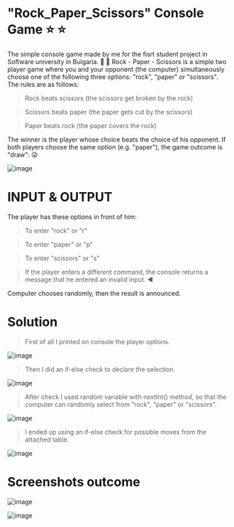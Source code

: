 # "Rock_Paper_Scissors" Console Game ⭐ ⭐
The simple console game made by me for the fisrt student project in Software university in Bulgaria. 🙂 🙂
Rock - Paper - Scissors is a simple two player game where you and your opponent (the computer) simultaneously
choose one of the following three options: "rock", "paper" or "scissors". The rules are as follows:

> Rock beats scissors (the scissors get broken by the rock)

> Scissors beats paper (the paper gets cut by the scissors)

> Paper beats rock (the paper covers the rock)

The winner is the player whose choice beats the choice of his opponent. If both players choose the same option
(e.g. "paper"), the game outcome is "draw": 😜


![image](https://github.com/StefanHristov1997/RockPaperScissorsByStefanHristov1997/assets/133797718/ccb2b133-1a49-477f-8375-06909b98ff1f)

# INPUT & OUTPUT

Тhe player has these options in front of him:

> To enter "rock" or "r"

> To enter "paper" or "p"

> To enter "scissors" or "s"

> If the player enters a different command, the console returns a message that he entered an invalid input. ◀️ 

Computer chooses randomly, then the result is announced.

# Solution

> First of all I printed on console the player options.

![image](https://github.com/StefanHristov1997/RockPaperScissorsByStefanHristov1997/assets/133797718/3132627a-5f70-44a2-8d56-60a3ae5e969e)

> Then I did an if-else check to declare the selection.

![image](https://github.com/StefanHristov1997/RockPaperScissorsByStefanHristov1997/assets/133797718/4dd4ac28-0f6a-424a-afc2-bff5403e0b55)

> After check I used random variable with nextInt() method, so that the computer can randomly select from "rock", "paper" or "scissors".

![image](https://github.com/StefanHristov1997/RockPaperScissorsByStefanHristov1997/assets/133797718/e935d5ab-48ff-4da1-b967-40720698f310)

> I ended up using an if-else check for possible moves from the attached table.

![image](https://github.com/StefanHristov1997/RockPaperScissorsByStefanHristov1997/assets/133797718/1fdf55fc-ff67-4d09-8225-f9db1d919f96)


# Screenshots outcome

![image](https://github.com/StefanHristov1997/RockPaperScissorsByStefanHristov1997/assets/133797718/77763395-009b-4721-a255-33f55fa0db9d)

![image](https://github.com/StefanHristov1997/RockPaperScissorsByStefanHristov1997/assets/133797718/c62ac26d-dabc-4b1f-b202-35774a686549)




